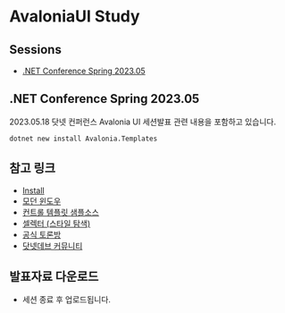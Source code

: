 # AvaloniaUI Study

## Sessions
- [.NET Conference Spring 2023.05](#)

## .NET Conference Spring 2023.05
2023.05.18 닷넷 컨퍼런스 Avalonia UI 세션발표 관련 내용을 포함하고 있습니다.

```
dotnet new install Avalonia.Templates
```

## 참고 링크
- [Install](https://docs.avaloniaui.net/docs/getting-started)
- [모던 윈도우](https://docs.avaloniaui.net/tutorials/music-store-app/creating-a-modern-looking-window)
- [컨트롤 템플릿 샘플소스](https://github.com/AvaloniaUI/Avalonia)
- [셀렉터 (스타일 탐색)](https://docs.avaloniaui.net/docs/styling/selectors)
- [공식 토론방](https://github.com/AvaloniaUI/Avalonia/discussions)
- [닷넷데브 커뮤니티](https://github.com/AvaloniaUI/Avalonia/discussions)



## 발표자료 다운로드
- 세션 종료 후 업로드됩니다.
